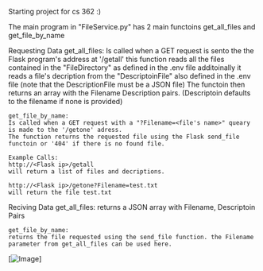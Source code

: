 Starting project for cs 362 :)



The main program in "FileService.py" has 2 main functoins
get_all_files and get_file_by_name

Requesting Data
	get_all_files:
	Is called when a GET request is sento the the Flask program's address at '/getall'
	this function reads all the files contained in the "FileDirectory" as defined in the .env file
	additoinally it reads a file's decription from the "DescriptoinFile" also defined in the .env file
	(note that the DescriptionFile must be a JSON file)
	The functoin then returns an array with the Filename Description pairs. (Descriptoin defaults to the
	filename if none is provided)
	
	get_file_by_name:
	Is called when a GET request with a "?Filename=<file's name>" queary is made to the '/getone' adress. 
	The function returns the requested file using the Flask send_file functoin or '404' if there is no found file. 
	
	Example Calls:
	http://<Flask ip>/getall
	will return a list of files and decriptions. 
	
	http://<Flask ip>/getone?Filename=test.txt
	will return the file test.txt
	
Reciving Data
	get_all_files:
	returns a JSON array with Filename, Descriptoin Pairs
	
	get_file_by_name:
	returns the file requested using the send_file function. the Filename parameter from get_all_files can be used here. 
	




[![Image](https://github.com/user-attachments/assets/0e63f105-f98f-4b63-8281-afcb767dfdd3)]
